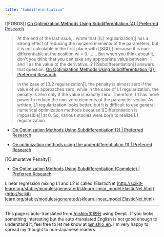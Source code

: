 ```yaml
---
title: "Subdifferentiation"
---
```


[[FOBOS]]
[On Optimization Methods Using Subdifferentiation (4) | Preferred Research](https://research.preferred.jp/2010/12/subgradient-optimization-4/)

> At the end of the last issue, I wrote that [[L1 regularization]] has a strong effect of reducing the nonzero elements of the parameters, but it is not calculable in the first place with [[SGD]] because it is non-differentiable at the position wi = 0. ...... But when you think about it, don't you think that you can take any appropriate value between -1 and 1 as the value of the derivative...? [[Subdifferentiation]] answers that question.
[On Optimization Methods Using Subdifferentiation (3) | Preferred Research](https://research.preferred.jp/2010/12/subgradient-optimization-3/)

>  In the case of [[L2 regularization]], the penalty is almost zero if the value of wi approaches zero, while in the case of L1 regularization, the penalty is zero only if the value is exactly zero. Therefore, L1 has more power to reduce the non-zero elements of the parameter vector. As written, L1 regularization looks better, but it is difficult to use general numerical optimization methods because [[Differentiation is impossible]] at 0. So, various studies were born to realize L1 regularization.
- [On Optimization Methods Using Subdifferentiation (2) | Preferred Research](https://research.preferred.jp/2010/11/subgradient-optimization-2/)

- [On optimization methods using the underdifferentiation (1) | Preferred Research](https://research.preferred.jp/2010/11/subgradient-optimization-1/)

[[Cumurative Penalty]]
- [On Optimization Methods Using Subdifferentiation (Complete) | Preferred Research](https://research.preferred.jp/2011/02/subgradient-optimization-5/)

Linear regression mixing L1 and L2 is called [ElasticNet
[http://scikit-learn.org/stable/modules/generated/sklearn.linear_model.ElasticNet.html](http://scikit-learn.org/stable/modules/generated/sklearn.linear_model.ElasticNet.html)

---
This page is auto-translated from [/nishio/劣微分](https://scrapbox.io/nishio/劣微分) using DeepL. If you looks something interesting but the auto-translated English is not good enough to understand it, feel free to let me know at [@nishio_en](https://twitter.com/nishio_en). I'm very happy to spread my thought to non-Japanese readers.